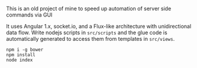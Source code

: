 This is an old project of mine to speed up automation of server side commands via GUI

It uses Angular 1.x, socket.io, and a Flux-like architecture with unidirectional data flow. Write nodejs scripts in `src/scripts` and the glue code is automatically generated to access them from templates in `src/views`.

```
npm i -g bower
npm install
node index
```